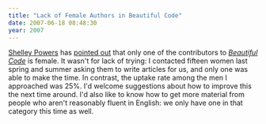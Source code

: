 ```yaml
---
title: "Lack of Female Authors in Beautiful Code"
date: 2007-06-18 08:48:30
year: 2007
---
```

<a href="http://burningbird.net/">Shelley Powers</a> has <a href="http://burningbird.net/technology/women-evidentally-dont-program/">pointed out</a> that only one of the contributors to <a href="http://www.amazon.com/Beautiful-Code-Leading-Programmers-Explain/dp/0596510047"><em>Beautiful Code</em></a> is female.  It wasn't for lack of trying: I contacted fifteen women last spring and summer asking them to write articles for us, and only one was able to make the time.  In contrast, the uptake rate among the men I approached was 25%.  I'd welcome suggestions about how to improve this the next time around. I'd also like to know how to get more material from people who aren't reasonably fluent in English: we only have one in that category this time as well.

